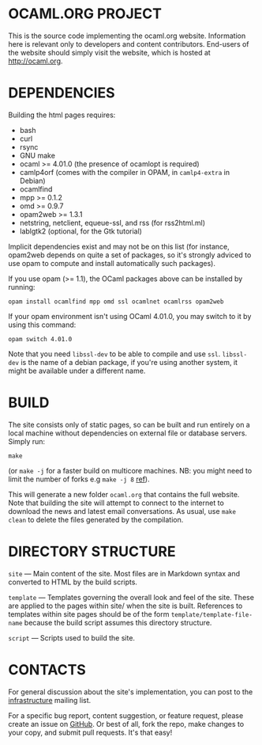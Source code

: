 OCAML.ORG PROJECT
=================
This is the source code implementing the ocaml.org
website. Information here is relevant only to developers and content
contributors. End-users of the website should simply visit the
website, which is hosted at http://ocaml.org.


DEPENDENCIES
============
Building the html pages requires:

* bash
* curl
* rsync
* GNU make
* ocaml >= 4.01.0 (the presence of ocamlopt is required)
* camlp4orf (comes with the compiler in OPAM, in `camlp4-extra` in Debian)
* ocamlfind
* mpp >= 0.1.2
* omd >= 0.9.7
* opam2web >= 1.3.1
* netstring, netclient, equeue-ssl, and rss (for rss2html.ml)
* lablgtk2 (optional, for the Gtk tutorial)

Implicit dependencies exist and may not be on this list (for instance, opam2web depends on quite a set of packages, so it's strongly adviced to use opam to compute and install automatically such packages).

If you use opam (>= 1.1), the OCaml packages above can be installed by
running:

    opam install ocamlfind mpp omd ssl ocamlnet ocamlrss opam2web

If your opam environment isn't using OCaml 4.01.0, you may switch to it by using this command:

    opam switch 4.01.0

Note that you need `libssl-dev` to be able to compile and use `ssl`.
`libssl-dev` is the name of a debian package, if you're using another system,
it might be available under a different name.

BUILD
=====
The site consists only of static pages, so can be built and run
entirely on a local machine without dependencies on external file or
database servers. Simply run:

    make

(or `make -j` for a faster build on multicore machines.
NB: you might need to limit the number of forks e.g `make -j 8`
[ref](https://github.com/ocaml/ocaml.org/issues/462#issuecomment-40318537)).

This will generate a new folder `ocaml.org` that contains the full
website.  Note that building the site will attempt to connect to the
internet to download the news and latest email conversations.  As
usual, use `make clean` to delete the files generated by the
compilation.

DIRECTORY STRUCTURE
===================
`site` — Main content of the site. Most files are in Markdown syntax
         and converted to HTML by the build scripts.

`template` — Templates governing the overall look and feel of the
             site. These are applied to the pages within site/ when
             the site is built. References to templates within site
             pages should be of the form `template/template-file-name`
             because the build script assumes this directory
             structure.

`script` — Scripts used to build the site.


CONTACTS
========
For general discussion about the site's implementation, you can post
to the [infrastructure](http://lists.ocaml.org/listinfo/infrastructure)
mailing list.

For a specific bug report, content suggestion, or feature request,
please create an issue on
[GitHub](https://github.com/ocaml/ocaml.org). Or best of all, fork the
repo, make changes to your copy, and submit pull requests. It's that
easy!
